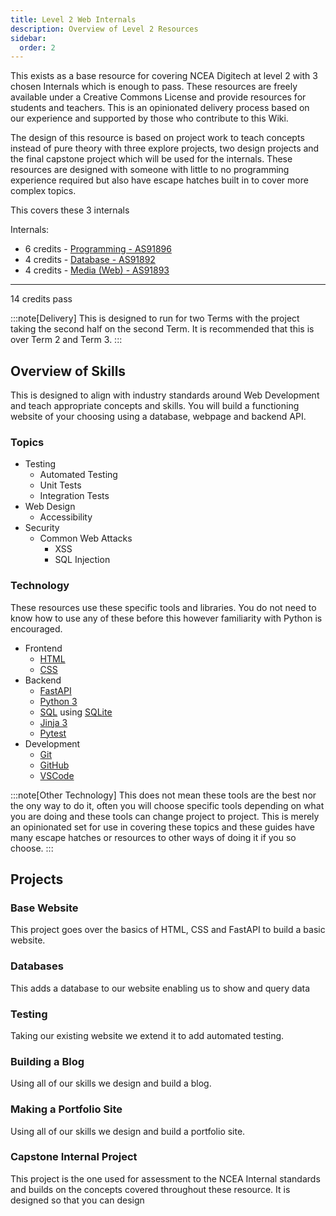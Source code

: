 ```yaml
---
title: Level 2 Web Internals
description: Overview of Level 2 Resources
sidebar:
  order: 2
---
```


This exists as a base resource for covering NCEA Digitech at level 2 with 3 chosen Internals which is enough to pass. These resources are freely available under a Creative Commons License and provide resources for students and teachers. This is an opinionated delivery process based on our experience and supported by those who contribute to this Wiki.

The design of this resource is based on project work to teach concepts instead of pure theory with three explore projects, two design projects and the final capstone project which will be used for the internals. These resources are designed with someone with little to no programming experience required but also have escape hatches built in to cover more complex topics.

This covers these 3 internals

Internals:

- 6 credits - [Programming - AS91896](https://www.nzqa.govt.nz/nqfdocs/ncea-resource/achievements/2019/as91896.pdf)
- 4 credits - [Database - AS91892](https://www.nzqa.govt.nz/nqfdocs/ncea-resource/achievements/2019/as91892.pdf)
- 4 credits - [Media (Web) - AS91893](https://www.nzqa.govt.nz/nqfdocs/ncea-resource/achievements/2019/as91893.pdf)

----

14 credits pass

:::note[Delivery]
This is designed to run for two Terms with the project taking the second half on the second Term. It is recommended that this is over Term 2 and Term 3.
:::

## Overview of Skills

This is designed to align with industry standards around Web Development and teach appropriate concepts and skills. You will build a functioning website of your choosing using a database, webpage and backend API.

### Topics

- Testing
  - Automated Testing
  - Unit Tests
  - Integration Tests
- Web Design
  - Accessibility
- Security
  - Common Web Attacks
    - XSS
    - SQL Injection

### Technology

These resources use these specific tools and libraries. You do not need to know how to use any of these before this however familiarity with Python is encouraged.

- Frontend
  - [HTML](https://developer.mozilla.org/en-US/docs/Web/HTML)
  - [CSS](https://developer.mozilla.org/en-US/docs/Web/CSS)
- Backend
  - [FastAPI](https://fastapi.tiangolo.com/)
  - [Python 3](https://www.python.org/)
  - [SQL](https://www.w3schools.com/sql/) using [SQLite](https://www.sqlite.org/index.html)
  - [Jinja 3](https://jinja.palletsprojects.com/en/stable/)
  - [Pytest](https://docs.pytest.org/en/stable/)
- Development
  - [Git](https://git-scm.com/)
  - [GitHub](https://github.com/)
  - [VSCode](https://code.visualstudio.com/)

:::note[Other Technology]
This does not mean these tools are the best nor the ony way to do it, often you will choose specific tools depending on what you are doing and these tools can change project to project. This is merely an opinionated set for use in covering these topics and these guides have many escape hatches or resources to other ways of doing it if you so choose.
:::

## Projects

### Base Website

This project goes over the basics of HTML, CSS and FastAPI to build a basic website.

### Databases

This adds a database to our website enabling us to show and query data

### Testing

Taking our existing website we extend it to add automated testing.

### Building a Blog

Using all of our skills we design and build a blog.

### Making a Portfolio Site

Using all of our skills we design and build a portfolio site.

### Capstone Internal Project

This project is the one used for assessment to the NCEA Internal standards and builds on the concepts covered throughout these resource. It is designed so that you can design 
